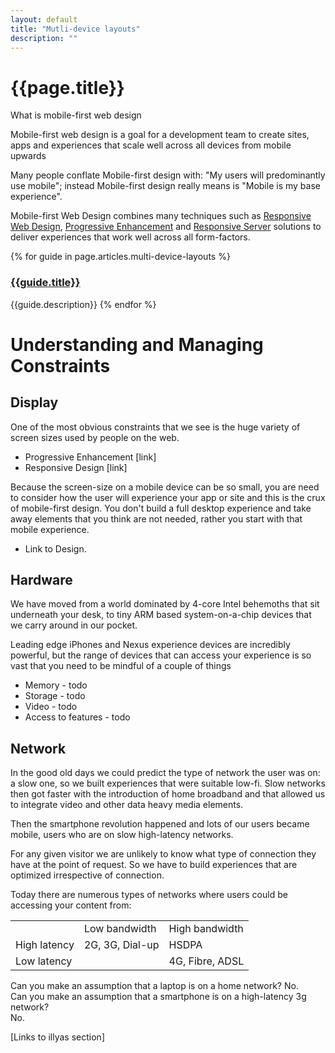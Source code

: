 ```yaml
---
layout: default
title: "Mutli-device layouts"
description: ""
---
```

# {{page.title}}

 What is mobile-first web design

Mobile-first web design is a goal for a development team to create sites, apps 
and experiences that scale well across all devices from mobile upwards

Many people conflate Mobile-first design with: "My users will predominantly use 
mobile"; instead Mobile-first design really means is "Mobile is my base 
experience".

Mobile-first Web Design combines many techniques such as [Responsive Web 
Design](link), [Progressive Enhancement](link) and [Responsive Server](link) 
solutions to deliver experiences that work well across all form-factors.

{% for guide in page.articles.multi-device-layouts %}
### [{{guide.title}}]({{guide.url}}) 
{{guide.description}}
{% endfor %}


# Understanding and Managing Constraints
## Display

One of the most obvious constraints that we see is the huge variety of screen 
sizes used by people on the web.

* Progressive Enhancement [link]
* Responsive Design [link]

Because the screen-size on a mobile device can be so small, you are need to 
consider how the user will experience your app or site and this is the crux of 
mobile-first design.  You don't build a full desktop experience and take away 
elements that you think are not needed, rather you start with that mobile 
experience. 

* Link to Design.

## Hardware

We have moved from a world dominated by 4-core Intel behemoths that sit 
underneath your desk, to tiny ARM based system-on-a-chip devices that we carry 
around in our pocket.

Leading edge iPhones and Nexus experience devices are incredibly powerful, but 
the range of devices that can access your experience is so vast that you need to 
be mindful of a couple of things  
 

* Memory - todo
* Storage - todo
* Video - todo
* Access to features - todo

## Network

In the good old days we could predict the type of network the user was on: a 
slow one, so we built experiences that were suitable low-fi.  Slow networks then 
got faster with the introduction of home broadband and that allowed us to 
integrate video and other data heavy media elements.  

Then the smartphone revolution happened and lots of our users became mobile, 
users who are on slow high-latency networks.

For any given visitor we are unlikely to know what type of connection they have 
at the point of request.  So we have to build experiences that are optimized 
irrespective of connection.

Today there are numerous types of networks where users could be accessing your 
content from:

<!-- TODO: Fix formatting of cells -->
<table>
<tr>
<td></td>
<td>Low bandwidth</td>
<td>High bandwidth</td>
</tr>
<tr>
<td>High latency</td>
<td>2G, 3G, Dial-up</td>
<td>HSDPA</td>
</tr>
<tr>
<td>Low latency</td>
<td></td>
<td>4G, Fibre, ADSL</td>
</tr>
</table>

Can you make an assumption that a laptop is on a home network?  No.  
Can you make an assumption that a smartphone is on a high-latency 3g network?  
No.

[Links to illyas section]